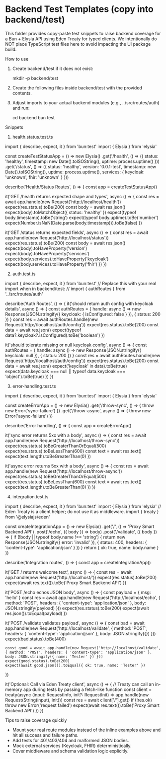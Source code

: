 # Backend Test Templates (copy into backend/test)

This folder provides copy-paste test snippets to raise backend coverage for a Bun + Elysia API using Eden Treaty for typed clients. We intentionally do NOT place TypeScript test files here to avoid impacting the UI package build.

How to use

1) Create backend/test if it does not exist:

   mkdir -p backend/test

2) Create the following files inside backend/test with the provided contents.

3) Adjust imports to your actual backend modules (e.g., ../src/routes/auth) and run:

   cd backend
   bun test

Snippets

1. health.status.test.ts

import { describe, expect, it } from 'bun:test'
import { Elysia } from 'elysia'

const createTestStatusApp = () =>
  new Elysia()
    .get('/health', () => ({
      status: 'healthy',
      timestamp: new Date().toISOString(),
      uptime: process.uptime()
    }))
    .get('/status', () => ({
      status: 'healthy',
      version: '0.0.1-test',
      timestamp: new Date().toISOString(),
      uptime: process.uptime(),
      services: { keycloak: 'unknown', fhir: 'unknown' }
    }))

describe('Health/Status Routes', () => {
  const app = createTestStatusApp()

  it('GET /health returns expected shape and types', async () => {
    const res = await app.handle(new Request('http://localhost/health'))
    expect(res.status).toBe(200)
    const body = await res.json()
    expect(body).toMatchObject({ status: 'healthy' })
    expect(typeof body.timestamp).toBe('string')
    expect(typeof body.uptime).toBe('number')
    expect(Number.isNaN(Date.parse(body.timestamp))).toBe(false)
  })

  it('GET /status returns expected fields', async () => {
    const res = await app.handle(new Request('http://localhost/status'))
    expect(res.status).toBe(200)
    const body = await res.json()
    expect(body).toHaveProperty('version')
    expect(body).toHaveProperty('services')
    expect(body.services).toHaveProperty('keycloak')
    expect(body.services).toHaveProperty('fhir')
  })
})

2. auth.test.ts

import { describe, expect, it } from 'bun:test'
// Replace this with your real import when in backend/test:
// import { authRoutes } from '../src/routes/auth'

describe('Auth Routes', () => {
  it('should return auth config with keycloak details', async () => {
    const authRoutes = { handle: async () => new Response(JSON.stringify({ keycloak: { isConfigured: false } }), { status: 200 }) }
    const res = await authRoutes.handle(new Request('http://localhost/auth/config'))
    expect(res.status).toBe(200)
    const data = await res.json()
    expect(typeof data?.keycloak?.isConfigured).toBe('boolean')
  })

  it('should tolerate missing or null keycloak config', async () => {
    const authRoutes = { handle: async () => new Response(JSON.stringify({ keycloak: null }), { status: 200 }) }
    const res = await authRoutes.handle(new Request('http://localhost/auth/config'))
    expect(res.status).toBe(200)
    const data = await res.json()
    expect('keycloak' in data).toBe(true)
    expect(data.keycloak === null || typeof data.keycloak === 'object').toBe(true)
  })
})

3. error-handling.test.ts

import { describe, expect, it } from 'bun:test'
import { Elysia } from 'elysia'

const createErrorApp = () =>
  new Elysia()
    .get('/throw-sync', () => { throw new Error('sync-failure') })
    .get('/throw-async', async () => { throw new Error('async-failure') })

describe('Error handling', () => {
  const app = createErrorApp()

  it('sync error returns 5xx with a body', async () => {
    const res = await app.handle(new Request('http://localhost/throw-sync'))
    expect(res.status).toBeGreaterThanOrEqual(500)
    expect(res.status).toBeLessThan(600)
    const text = await res.text()
    expect(text.length).toBeGreaterThan(0)
  })

  it('async error returns 5xx with a body', async () => {
    const res = await app.handle(new Request('http://localhost/throw-async'))
    expect(res.status).toBeGreaterThanOrEqual(500)
    expect(res.status).toBeLessThan(600)
    const text = await res.text()
    expect(text.length).toBeGreaterThan(0)
  })
})

4. integration.test.ts

import { describe, expect, it } from 'bun:test'
import { Elysia } from 'elysia'
// Eden Treaty is a client helper; do not use it as middleware.
import { treaty } from '@elysiajs/eden'

const createIntegrationApp = () =>
  new Elysia()
    .get('/', () => 'Proxy Smart Backend API')
    .post('/echo', ({ body }) => body)
    .post('/validate', ({ body }) => {
      if (!body || typeof body.name !== 'string') {
        return new Response(JSON.stringify({ error: 'invalid' }), { status: 400, headers: { 'content-type': 'application/json' } })
      }
      return { ok: true, name: body.name }
    })

describe('Integration routes', () => {
  const app = createIntegrationApp()

  it('GET / returns welcome text', async () => {
    const res = await app.handle(new Request('http://localhost/'))
    expect(res.status).toBe(200)
    expect(await res.text()).toBe('Proxy Smart Backend API')
  })

  it('POST /echo echos JSON body', async () => {
    const payload = { msg: 'hello' }
    const res = await app.handle(new Request('http://localhost/echo', { method: 'POST', headers: { 'content-type': 'application/json' }, body: JSON.stringify(payload) }))
    expect(res.status).toBe(200)
    expect(await res.json()).toEqual(payload)
  })

  it('POST /validate validates payload', async () => {
    const bad = await app.handle(new Request('http://localhost/validate', { method: 'POST', headers: { 'content-type': 'application/json' }, body: JSON.stringify({}) }))
    expect(bad.status).toBe(400)

    const good = await app.handle(new Request('http://localhost/validate', { method: 'POST', headers: { 'content-type': 'application/json' }, body: JSON.stringify({ name: 'Tester' }) }))
    expect(good.status).toBe(200)
    expect(await good.json()).toEqual({ ok: true, name: 'Tester' })
  })

  it('Optional: Call via Eden Treaty client', async () => {
    // Treaty can call an in-memory app during tests by passing a fetch-like function
    const client = treaty<typeof app>(async (input: RequestInfo, init?: RequestInit) => app.handle(new Request(String(input), init)))
    const res = await client['/'].get()
    if (!res.ok) throw new Error('request failed')
    expect(await res.text()).toBe('Proxy Smart Backend API')
  })
})

Tips to raise coverage quickly

- Mount your real route modules instead of the inline examples above and hit all success and failure paths.
- Add tests for 401/403/404 and malformed JSON bodies.
- Mock external services (Keycloak, FHIR) deterministically.
- Cover middleware and schema validation logic explicitly.
